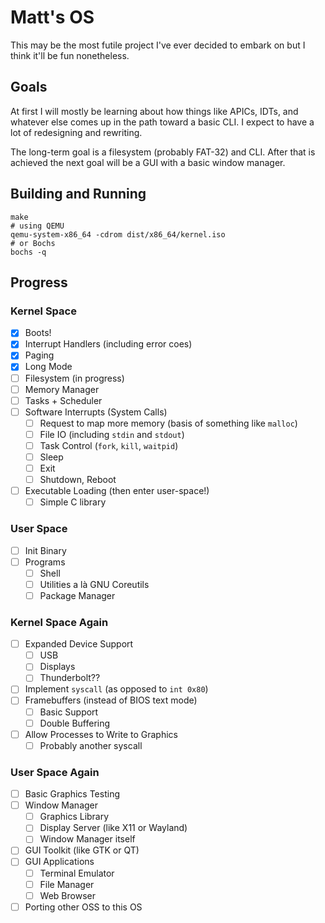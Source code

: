 # Matt's OS

This may be the most futile project I've ever decided to embark on but I think it'll be fun nonetheless.

## Goals

At first I will mostly be learning about how things like APICs, IDTs, and whatever else comes up in the path toward a basic CLI. I expect to have a lot of redesigning and rewriting.

The long-term goal is a filesystem (probably FAT-32) and CLI. After that is achieved the next goal will be a GUI with a basic window manager.

## Building and Running

```shell
make
# using QEMU
qemu-system-x86_64 -cdrom dist/x86_64/kernel.iso
# or Bochs
bochs -q
```

## Progress

### Kernel Space

- [x] Boots!
- [x] Interrupt Handlers (including error coes)
- [x] Paging
- [x] Long Mode
- [ ] Filesystem (in progress)
- [ ] Memory Manager
- [ ] Tasks + Scheduler
- [ ] Software Interrupts (System Calls)
	- [ ] Request to map more memory (basis of something like `malloc`)
	- [ ] File IO (including `stdin` and `stdout`)
	- [ ] Task Control (`fork`, `kill`, `waitpid`)
	- [ ] Sleep
	- [ ] Exit
	- [ ] Shutdown, Reboot
- [ ] Executable Loading (then enter user-space!)
	- [ ] Simple C library

### User Space
- [ ] Init Binary
- [ ] Programs
	- [ ] Shell
	- [ ] Utilities a là GNU Coreutils
	- [ ] Package Manager

### Kernel Space Again
- [ ] Expanded Device Support
	- [ ] USB
	- [ ] Displays
	- [ ] Thunderbolt??
- [ ] Implement `syscall` (as opposed to `int 0x80`)
- [ ] Framebuffers (instead of BIOS text mode)
	- [ ] Basic Support
	- [ ] Double Buffering
- [ ] Allow Processes to Write to Graphics
	- [ ] Probably another syscall

### User Space Again
- [ ] Basic Graphics Testing
- [ ] Window Manager
	- [ ] Graphics Library
	- [ ] Display Server (like X11 or Wayland)
	- [ ] Window Manager itself
- [ ] GUI Toolkit (like GTK or QT)
- [ ] GUI Applications
	- [ ] Terminal Emulator
	- [ ] File Manager
	- [ ] Web Browser
- [ ] Porting other OSS to this OS
